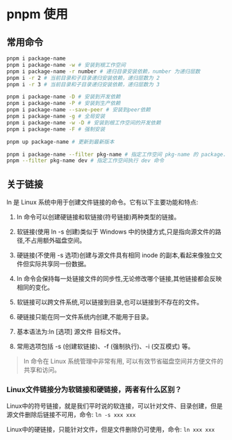 # pnpm 使用

## 常用命令

```bash
pnpm i package-name
pnpm i package-name -w # 安装到根工作空间
pnpm i package-name -r number # 递归目录安装依赖，number 为递归层数
pnpm i -r 2 # 当前目录和子目录递归安装依赖，递归层数为 2
pnpm i -r 3 # 当前目录和子目录递归安装依赖，递归层数为 3

pnpm i package-name -D # 安装到开发依赖
pnpm i package-name -P # 安装到生产依赖
pnpm i package-name --save-peer # 安装到peer依赖
pnpm i package-name -g # 全局安装
pnpm i package-name -w -D # 安装到根工作空间的开发依赖
pnpm i package-name -F # 强制安装

pnpm up package-name # 更新到最新版本

pnpm i package-name --filter pkg-name # 指定工作空间 pkg-name 的 package.json 的 name 字段
pnpm --filter pkg-name dev # 指定工作空间执行 dev 命令
```

## 关于链接

ln 是 Linux 系统中用于创建文件链接的命令。它有以下主要功能和特点:

1. ln 命令可以创建硬链接和软链接(符号链接)两种类型的链接。

2. 软链接(使用 ln -s 创建)类似于 Windows 中的快捷方式,只是指向源文件的路径,不占用额外磁盘空间。

3. 硬链接(不使用 -s 选项)创建与源文件具有相同 inode 的副本,看起来像独立文件但实际共享同一份数据。

4. ln 命令会保持每一处链接文件的同步性,无论修改哪个链接,其他链接都会反映相同的变化。

5. 软链接可以跨文件系统,可以链接到目录,也可以链接到不存在的文件。

6. 硬链接只能在同一文件系统内创建,不能用于目录。

7. 基本语法为:ln [选项] 源文件 目标文件。

8. 常用选项包括 -s (创建软链接)、-f (强制执行)、-i (交互模式) 等。

> ln 命令在 Linux 系统管理中非常有用, 可以有效节省磁盘空间并方便文件的共享和访问。

### Linux文件链接分为软链接和硬链接，两者有什么区别？

Linux中的符号链接，就是我们平时说的软连接，可以针对文件、目录创建，但是源文件删除后链接不可用，命令: `ln -s xxx xxx`

Linux中的硬链接，只能针对文件，但是文件删除仍可使用，命令: `ln xxx xxx`
